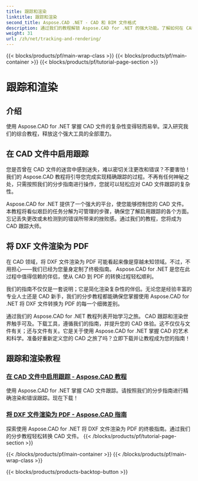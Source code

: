 ```yaml
---
title: 跟踪和渲染
linktitle: 跟踪和渲染
second_title: Aspose.CAD .NET - CAD 和 BIM 文件格式
description: 通过我们的教程解锁 Aspose.CAD for .NET 的强大功能。了解如何在 CAD 文件中启用跟踪并将 DXF 文件无缝渲染为 PDF。
weight: 31
url: /zh/net/tracking-and-rendering/
---
```


{{< blocks/products/pf/main-wrap-class >}}
{{< blocks/products/pf/main-container >}}
{{< blocks/products/pf/tutorial-page-section >}}

# 跟踪和渲染


## 介绍

使用 Aspose.CAD for .NET 掌握 CAD 文件的复杂性变得轻而易举。深入研究我们的综合教程，释放这个强大工具的全部潜力。 

## 在 CAD 文件中启用跟踪

您是否曾在 CAD 文件的迷宫中感到迷失，难以密切关注更改和错误？不要害怕！我们的 Aspose.CAD 教程将引导您完成实现精确跟踪的过程。不再有任何神秘之处，只需按照我们的分步指南进行操作，您就可以轻松应对 CAD 文件跟踪的复杂性。

Aspose.CAD for .NET 提供了一个强大的平台，使您能够控制您的 CAD 文件。本教程将看似艰巨的任务分解为可管理的步骤，确保您了解启用跟踪的各个方面。忘记丢失更改或未检测到的错误所带来的挫败感。通过我们的教程，您将成为 CAD 跟踪大师。

## 将 DXF 文件渲染为 PDF

在 CAD 领域，将 DXF 文件渲染为 PDF 可能看起来像是穿越未知领域。不过，不用担心——我们已经为您量身定制了终极指南。 Aspose.CAD for .NET 是您在此过程中值得信赖的伴侣，使从 CAD 到 PDF 的转换过程轻松顺利。

我们的指南不仅仅是一套说明；它是简化渲染复杂性的伴侣。无论您是经验丰富的专业人士还是 CAD 新手，我们的分步教程都能确保您掌握使用 Aspose.CAD for .NET 将 DXF 文件转换为 PDF 的每一个细微差别。

通过我们的 Aspose.CAD for .NET 教程列表开始学习之旅。 CAD 跟踪和渲染世界触手可及。下载工具，遵循我们的指南，并提升您的 CAD 体验。这不仅仅与文件有关；还与文件有关。它是关于使用 Aspose.CAD for .NET 掌握 CAD 的艺术和科学。准备好重新定义您的 CAD 之旅了吗？立即下载并让教程成为您的指南！
## 跟踪和渲染教程
### [在 CAD 文件中启用跟踪 - Aspose.CAD 教程](./enabling-tracking-in-cad-files/)
使用 Aspose.CAD for .NET 掌握 CAD 文件跟踪。请按照我们的分步指南进行精确渲染和错误跟踪。现在下载！
### [将 DXF 文件渲染为 PDF - Aspose.CAD 指南](./rendering-dxf-files-as-pdf/)
探索使用 Aspose.CAD for .NET 将 DXF 文件渲染为 PDF 的终极指南。通过我们的分步教程轻松转换 CAD 文件。
{{< /blocks/products/pf/tutorial-page-section >}}

{{< /blocks/products/pf/main-container >}}
{{< /blocks/products/pf/main-wrap-class >}}

{{< blocks/products/products-backtop-button >}}
